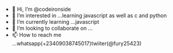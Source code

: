 - 👋 Hi, I’m @codeironside
- 👀 I’m interested in ...learning javascript as well as c and python
- 🌱 I’m currently learning ...javascript
- 💞️ I’m looking to collaborate on ...
- 📫 How to reach me ...whatsapp(+23409038745017)twiiter(@fury25423)

<!---
codeironside/codeironside is a ✨ special ✨ repository because its `README.md` (this file) appears on your GitHub profile.
You can click the Preview link to take a look at your changes.
--->
